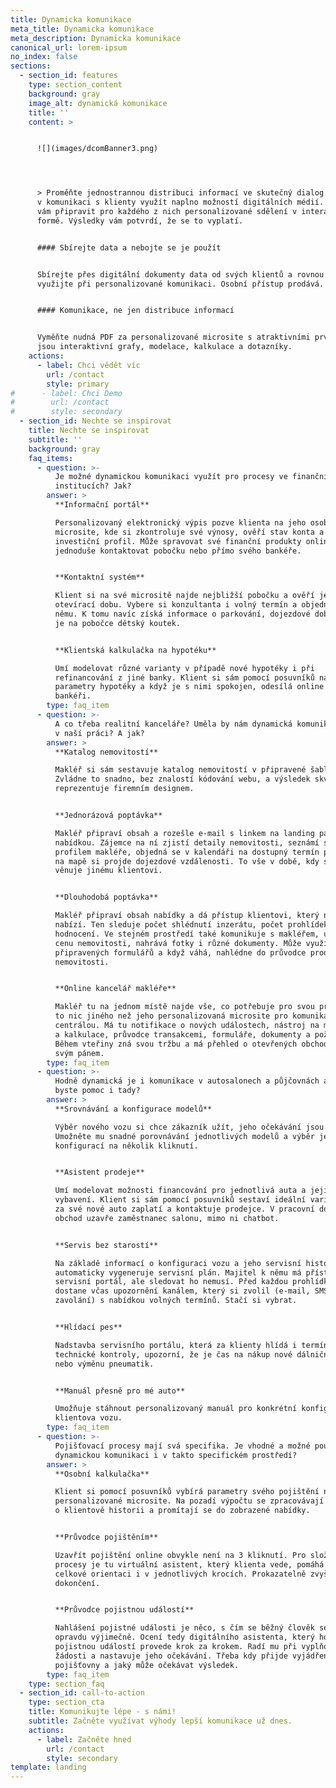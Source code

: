 ```yaml
---
title: Dynamicka komunikace
meta_title: Dynamicka komunikace
meta_description: Dynamicka komunikace
canonical_url: lorem-ipsum
no_index: false
sections:
  - section_id: features
    type: section_content
    background: gray
    image_alt: dynamická komunikace
    title: ''
    content: >


      ![](images/dcomBanner3.png)




      > Proměňte jednostrannou distribuci informací ve skutečný dialog. Stačí
      v komunikaci s klienty využít naplno možností digitálních médií. Pomůžeme
      vám připravit pro každého z nich personalizované sdělení v interaktivní
      formě. Výsledky vám potvrdí, že se to vyplatí.


      #### Sbírejte data a nebojte se je použít


      Sbírejte přes digitální dokumenty data od svých klientů a rovnou je
      využijte při personalizované komunikaci. Osobní přístup prodává.


      #### Komunikace, ne jen distribuce informací


      Vyměňte nudná PDF za personalizované microsite s atraktivními prvky, jako
      jsou interaktivní grafy, modelace, kalkulace a dotazníky.
    actions:
      - label: Chci vědět víc
        url: /contact
        style: primary
#      - label: Chci Demo
#        url: /contact
#        style: secondary
  - section_id: Nechte se inspirovat
    title: Nechte se inspirovat
    subtitle: ''
    background: gray
    faq_items:
      - question: >-
          Je možné dynamickou komunikaci využít pro procesy ve finančních
          institucích? Jak?
        answer: >
          **Informační portál**

          Personalizovaný elektronický výpis pozve klienta na jeho osobní
          microsite, kde si zkontroluje své výnosy, ověří stav konta a
          investiční profil. Může spravovat své finanční produkty online a
          jednoduše kontaktovat pobočku nebo přímo svého bankéře.


          **Kontaktní systém**

          Klient si na své micrositě najde nejbližší pobočku a ověří její
          otevírací dobu. Vybere si konzultanta i volný termín a objedná se k
          němu. K tomu navíc získá informace o parkování, dojezdové době a zda
          je na pobočce dětský koutek.


          **Klientská kalkulačka na hypotéku**

          Umí modelovat různé varianty v případě nové hypotéky i při
          refinancování z jiné banky. Klient si sám pomocí posuvníků nastavuje
          parametry hypotéky a když je s nimi spokojen, odesílá online poptávku
          bankéři.
        type: faq_item
      - question: >-
          A co třeba realitní kanceláře? Uměla by nám dynamická komunikace pomoc
          v naší práci? A jak?
        answer: >
          **Katalog nemovitostí**

          Makléř si sám sestavuje katalog nemovitostí v připravené šabloně.
          Zvládne to snadno, bez znalostí kódování webu, a výsledek skvěle
          reprezentuje firemním designem.


          **Jednorázová poptávka**

          Makléř připraví obsah a rozešle e-mail s linkem na landing page s
          nabídkou. Zájemce na ní zjistí detaily nemovitosti, seznámí se s
          profilem makléře, objedná se v kalendáři na dostupný termín prohlídky,
          na mapě si projde dojezdové vzdálenosti. To vše v době, kdy se makléř
          věnuje jinému klientovi.


          **Dlouhodobá poptávka**

          Makléř připraví obsah nabídky a dá přístup klientovi, který nemovitost
          nabízí. Ten sleduje počet shlédnutí inzerátu, počet prohlídek i jejich
          hodnocení. Ve stejném prostředí také komunikuje s makléřem, upravuje
          cenu nemovitosti, nahrává fotky i různé dokumenty. Může využít
          připravených formulářů a když váhá, nahlédne do průvodce prodejem
          nemovitosti.


          **Online kancelář makléře**

          Makléř tu na jednom místě najde vše, co potřebuje pro svou práci. Není
          to nic jiného než jeho personalizovaná microsite pro komunikaci s
          centrálou. Má tu notifikace o nových událostech, nástroj na modelování
          a kalkulace, průvodce transakcemi, formuláře, dokumenty a požadavky.
          Během vteřiny zná svou tržbu a má přehled o otevřených obchodech. Je
          svým pánem.
        type: faq_item
      - question: >-
          Hodně dynamická je i komunikace v autosalonech a půjčovnách aut. Uměli
          byste pomoc i tady?
        answer: >
          **Srovnávání a konfigurace modelů**

          Výběr nového vozu si chce zákazník užít, jeho očekávání jsou vysoká.
          Umožněte mu snadné porovnávání jednotlivých modelů a výběr jejich
          konfigurací na několik kliknutí.


          **Asistent prodeje**

          Umí modelovat možnosti financování pro jednotlivá auta a jejich
          vybavení. Klient si sám pomocí posuvníků sestaví ideální variantu, jak
          za své nové auto zaplatí a kontaktuje prodejce. V pracovní době s ním
          obchod uzavře zaměstnanec salonu, mimo ni chatbot.


          **Servis bez starostí**

          Na základě informací o konfiguraci vozu a jeho servisní historii se
          automaticky vygeneruje servisní plán. Majitel k němu má přístup přes
          servisní portál, ale sledovat ho nemusí. Před každou prohlídkou totiž
          dostane včas upozornění kanálem, který si zvolil (e-mail, SMS,
          zavolání) s nabídkou volných termínů. Stačí si vybrat.


          **Hlídací pes**

          Nadstavba servisního portálu, která za klienty hlídá i termíny
          technické kontroly, upozorní, že je čas na nákup nové dálniční známky
          nebo výměnu pneumatik.


          **Manuál přesně pro mé auto**

          Umožňuje stáhnout personalizovaný manuál pro konkrétní konfiguraci
          klientova vozu.
        type: faq_item
      - question: >-
          Pojišťovací procesy mají svá specifika. Je vhodné a možné použít
          dynamickou komunikaci i v takto specifickém prostředí?
        answer: >
          **Osobní kalkulačka**

          Klient si pomocí posuvníků vybírá parametry svého pojištění na
          personalizované microsite. Na pozadí výpočtu se zpracovávají informace
          o klientově historii a promítají se do zobrazené nabídky.


          **Průvodce pojištěním**

          Uzavřít pojištění online obvykle není na 3 kliknutí. Pro složitější
          procesy je tu virtuální asistent, který klienta vede, pomáhá mu v
          celkové orientaci i v jednotlivých krocích. Prokazatelně zvyšuje míru
          dokončení.


          **Průvodce pojistnou událostí**

          Nahlášení pojistné události je něco, s čím se běžný člověk setká
          opravdu výjimečně. Ocení tedy digitálního asistenta, který ho celou
          pojistnou událostí provede krok za krokem. Radí mu při vyplňování
          žádosti a nastavuje jeho očekávání. Třeba kdy přijde vyjádření
          pojišťovny a jaký může očekávat výsledek.
        type: faq_item
    type: section_faq
  - section_id: call-to-action
    type: section_cta
    title: Komunikujte lépe - s námi!
    subtitle: Začněte využívat výhody lepší komunikace už dnes.
    actions:
      - label: Začněte hned
        url: /contact
        style: secondary
template: landing
---
```

